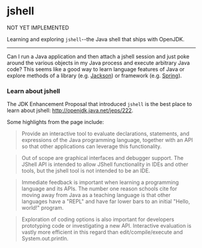# jshell

NOT YET IMPLEMENTED

Learning and exploring `jshell`--the Java shell that ships with OpenJDK.

---

Can I run a Java application and then attach a jshell session and just poke around the various objects in my Java
process and execute arbitrary Java code? This seems like a good way to learn language features of Java or explore 
methods of a library (e.g. [Jackson](https://github.com/FasterXML/jackson)) or framework (e.g. [Spring](https://github.com/spring-projects/spring-framework)). 

### Learn about jshell

The JDK Enhancement Proposal that introduced `jshell` is the best place to learn about jshell: <http://openjdk.java.net/jeps/222>.

Some highlights from the page include:

> Provide an interactive tool to evaluate declarations, statements, and expressions of the Java programming language, together with an API so that other applications can leverage this functionality.

> Out of scope are graphical interfaces and debugger support. The JShell API is intended to allow JShell functionality in IDEs and other tools, but the jshell tool is not intended to be an IDE.

> Immediate feedback is important when learning a programming language and its APIs. The number one reason schools cite for moving away from Java as a teaching language is that other languages have a "REPL" and have far lower bars to an initial "Hello, world!" program.

> Exploration of coding options is also important for developers prototyping code or investigating a new API. Interactive evaluation is vastly more efficient in this regard than edit/compile/execute and System.out.println.
